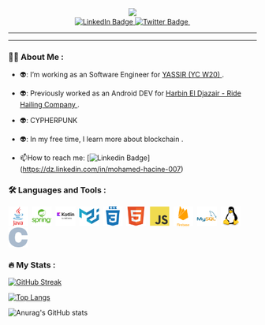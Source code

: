 

<!--
**mohamed00736/mohamed00736** is a ✨ _special_ ✨ repository because its `README.md` (this file) appears on your GitHub profile.

Here are some ideas to get you started:

- 🔭 I’m currently working on ...
- 🌱 I’m currently learning ...
- 👯 I’m looking to collaborate on ...
- 🤔 I’m looking for help with ...
- 💬 Ask me about ...
- 📫 How to reach me: ...
- 😄 Pronouns: ...
- ⚡ Fun fact: ...
-->
<div id="header" align="center">
  <img src="https://media.giphy.com/media/v1.Y2lkPTc5MGI3NjExMjY4YTdjN2EyZjBkZWE2MzY4ODQ5NDkwNDE2MzU3MzFhMmM0ODY0ZSZjdD1n/GqD3oy4smB9j9E3kl4/giphy.gif" width="39%"/>
</div>

<div id="badges"  align="center">
  <a href="https://dz.linkedin.com/in/mohamed-hacine-007">
    <img src="https://img.shields.io/badge/LinkedIn-blue?style=for-the-badge&logo=linkedin&logoColor=white" alt="LinkedIn Badge"/>
  </a>

  <a href="https://twitter.com/MohamedHcnEliot">
    <img src="https://img.shields.io/badge/Twitter-blue?style=for-the-badge&logo=twitter&logoColor=white" alt="Twitter Badge"/>
  </a>
  <img src="https://komarev.com/ghpvc/?username=your-mohamed00736&style=flat-square&color=blue" alt=""  />
</div>
<!-- <h1 align="center">
  <img src="https://media.giphy.com/media/xT9IgzoKnwFNmISR8I/giphy.gif" />
</h1> -->

<!-- <div align="center">
  <img src="https://media.giphy.com/media/dWesBcTLavkZuG35MI/giphy.gif" width="600" height="300"/>
</div> -->

---

---

### :man_technologist: About Me :
  
  - 👽: I’m working as an     Software Engineer   for  <a  href="https://yassir.com/">  YASSIR (YC W20)  </a> . 
  
  - 👽: Previously worked as an  Android  DEV for  <a  href="https://www.linkedin.com/company/arbin-vtc/"> Harbin El Djazair - Ride Hailing Company </a> . 

  - 👽: CYPHERPUNK

  - 👽: In my free time, I learn more about blockchain .

  - :mailbox:How to reach me: [![Linkedin Badge](https://img.shields.io/badge/-HACINE-blue?style=flat&logo=Linkedin&logoColor=white)]        (https://dz.linkedin.com/in/mohamed-hacine-007)

  
  ### :hammer_and_wrench: Languages and Tools :
  
  <div>
  <img src="https://github.com/devicons/devicon/blob/master/icons/java/java-original-wordmark.svg" title="Java" alt="Java" width="40" height="40"/>&nbsp;
  <img src="https://github.com/devicons/devicon/blob/master/icons/spring/spring-original-wordmark.svg" title="Spring" alt="Spring" width="40" height="40"/>&nbsp;
    <img src="https://raw.githubusercontent.com/devicons/devicon/1119b9f84c0290e0f0b38982099a2bd027a48bf1/icons/kotlin/kotlin-original-wordmark.svg" title="Kotlin" alt="Kotlin" width="40" height="40"/>&nbsp;
  <img src="https://github.com/devicons/devicon/blob/master/icons/materialui/materialui-original.svg" title="Material UI" alt="Material UI" width="40" height="40"/>&nbsp;
  <img src="https://github.com/devicons/devicon/blob/master/icons/css3/css3-plain-wordmark.svg"  title="CSS3" alt="CSS" width="40" height="40"/>&nbsp;
  <img src="https://github.com/devicons/devicon/blob/master/icons/html5/html5-original.svg" title="HTML5" alt="HTML" width="40" height="40"/>&nbsp;
  <img src="https://github.com/devicons/devicon/blob/master/icons/javascript/javascript-original.svg" title="JavaScript" alt="JavaScript" width="40" height="40"/>&nbsp;
  <img src="https://github.com/devicons/devicon/blob/master/icons/firebase/firebase-plain-wordmark.svg" title="Firebase" alt="Firebase" width="40" height="40"/>&nbsp;
  <img src="https://github.com/devicons/devicon/blob/master/icons/mysql/mysql-original-wordmark.svg" title="MySQL"  alt="MySQL" width="40" height="40"/>&nbsp;
    <img src="https://github.com/devicons/devicon/blob/master/icons/linux/linux-original.svg" title="LINUX"  alt="LINUX" width="40" height="40"/>&nbsp;
  <img src="https://github.com/devicons/devicon/blob/master/icons/c/c-original.svg" title="C"  alt="C" width="40" height="40"/>&nbsp;
</div>
  
  ### :fire: My Stats :
[![GitHub Streak](https://github-readme-streak-stats.herokuapp.com?user=mohamed00736&theme=tokyonight&hide_border=true&date_format=j%20M%5B%20Y%5D)](https://git.io/streak-stats)
  
  [![Top Langs](https://github-readme-stats.vercel.app/api/top-langs/?username=mohamed00736&layout=compact&theme=vision-friendly-dark)](https://github.com/anuraghazra/github-readme-stats)

![Anurag's GitHub stats](https://github-readme-stats.vercel.app/api?username=mohamed00736&show_icons=true&theme=radical)
